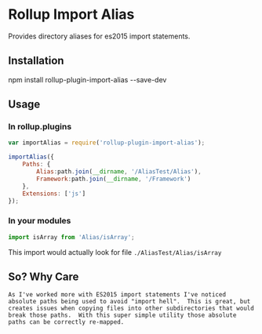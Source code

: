Rollup Import Alias
=========

Provides directory aliases for es2015 import statements. 

## Installation

  npm install rollup-plugin-import-alias --save-dev

## Usage
### In rollup.plugins
```javascript
var importAlias = require('rollup-plugin-import-alias');

importAlias({
    Paths: {
        Alias:path.join(__dirname, '/AliasTest/Alias'),
	    Framework:path.join(__dirname, '/Framework')						
    },
    Extensions: ['js']
});
```
### In your modules
```javascript
import isArray from 'Alias/isArray';
```
This import would actually look for file `./AliasTest/Alias/isArray`

## So? Why Care
    As I've worked more with ES2015 import statements I've noticed absolute paths being used to avoid "import hell".  This is great, but creates issues when copying files into other subdirectories that would break those paths.  With this super simple utility those absolute paths can be correctly re-mapped. 
